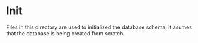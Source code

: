 # Init

Files in this directory are used to initialized the database schema, it asumes that the database is being created from scratch.